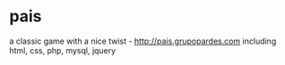 # pais
a classic game with a nice twist - http://pais.grupopardes.com
including html, css, php, mysql, jquery
